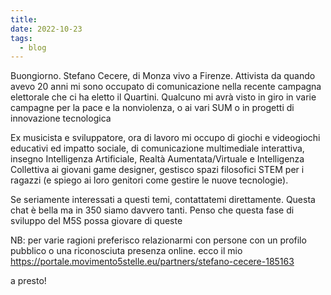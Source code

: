 ```yaml
---
title: 
date: 2022-10-23
tags:
  - blog
---
```


Buongiorno.
Stefano Cecere, di Monza vivo a Firenze. Attivista da quando avevo 20 anni mi sono occupato di comunicazione nella recente campagna elettorale che ci ha eletto il Quartini. Qualcuno mi avrà visto in giro in varie campagne per la pace e la nonviolenza, o ai vari SUM o in progetti di innovazione tecnologica

Ex musicista e sviluppatore, ora di lavoro mi occupo di giochi e videogiochi educativi ed impatto sociale, di comunicazione multimediale interattiva, insegno Intelligenza Artificiale, Realtà Aumentata/Virtuale e Intelligenza Collettiva ai giovani game designer, gestisco spazi filosofici STEM per i ragazzi (e spiego ai loro genitori come gestire le nuove tecnologie). 

Se seriamente interessati a questi temi, contattatemi direttamente. Questa chat è bella ma in 350 siamo davvero tanti. Penso che questa fase di sviluppo del M5S possa giovare di queste

NB: per varie ragioni preferisco relazionarmi con persone con un profilo pubblico o una riconosciuta presenza online. ecco il mio https://portale.movimento5stelle.eu/partners/stefano-cecere-185163

a presto!